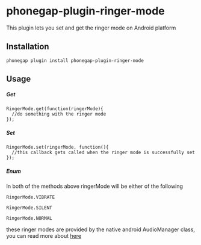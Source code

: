 # phonegap-plugin-ringer-mode

This plugin lets you set and get the ringer mode on Android platform

## Installation
```` phonegap plugin install phonegap-plugin-ringer-mode ````

## Usage
##### Get
```` 
RingerMode.get(function(ringerMode){
  //do something with the ringer mode
}); 
````


##### Set
```` 
RingerMode.set(ringerMode, function(){
  //this callback gets called when the ringer mode is successfully set
}); 
````

##### Enum
In both of the methods above ringerMode will be either of the following

```` 
RingerMode.VIBRATE 
````
````
RingerMode.SILENT 
````
````
RingerMode.NORMAL 
````

these ringer modes are provided by the native android AudioManager class, you can read more about [here](https://developer.android.com/reference/android/media/AudioManager.html)

